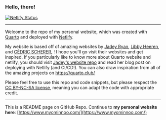 ### Hello, there!

[![Netlify Status](https://api.netlify.com/api/v1/badges/3f00be60-663c-4197-8be0-97f85a6132c6/deploy-status)](https://app.netlify.com/sites/myominnoo/deploys)

---

Welcome to the repo of my personal website, which was created with [Quarto](https://quarto.org/) and deployed with [Netlify](https://www.netlify.com/).


My website is based off of amazing websites by [Jadey Ryan](https://jadeyryan.com/), [Libby Heeren](https://libbyheeren.com/), and [CÉDRIC SCHERER](https://www.cedricscherer.com/), ! I hope you'll go visit their websites and get inspired. If you particularly like to know more about Quarto website and netlify, you should visit [Jadey's website repo](https://github.com/jadeynryan/jadey_website) and read her blog post on deploying with Netlify (and CI/CD!). You can also draw inspiration from all of the amazing projects on https://quarto.club/  

Please feel free to use this repo and code snippets, but please respect the [CC BY-NC-SA license](https://creativecommons.org/licenses/by-nc-sa/4.0/), meaning you can adapt the code with appropriate credit.

---

This is a README page on GitHub Repo. Continue to **my personal website here**: [https://www.myominnoo.com/](https://www.myominnoo.com/)
